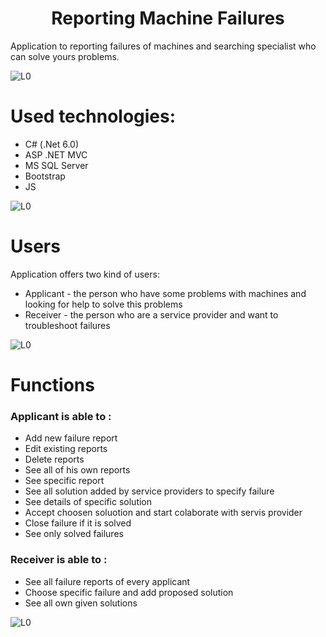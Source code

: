 <div align="center">
  
  # Reporting Machine Failures
  
</div>

Application to reporting failures of machines and searching specialist who can solve yours problems.

![L0](https://raw.githubusercontent.com/andreasbm/readme/master/assets/lines/rainbow.png)

# Used technologies:
- C# (.Net 6.0)
- ASP .NET MVC
- MS SQL Server
- Bootstrap
- JS

![L0](https://raw.githubusercontent.com/andreasbm/readme/master/assets/lines/rainbow.png)

# Users
Application offers two kind of users:
- Applicant - the person who have some problems with machines and looking for help to solve this problems
- Receiver - the person who are a service provider and want to troubleshoot failures

![L0](https://raw.githubusercontent.com/andreasbm/readme/master/assets/lines/rainbow.png)

# Functions

### Applicant is able to :
- Add new failure report
- Edit existing reports
- Delete reports
- See all of his own reports
- See specific report
- See all solution added by service providers to specify failure
- See details of specific solution
- Accept choosen soluotion and start colaborate with servis provider
- Close failure if it is solved
- See only solved failures

### Receiver is able to :
- See all failure reports of every applicant
- Choose specific failure and add proposed solution
- See all own given solutions

![L0](https://raw.githubusercontent.com/andreasbm/readme/master/assets/lines/rainbow.png)
